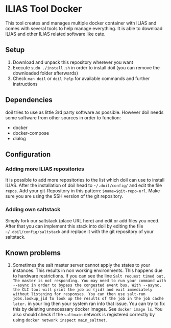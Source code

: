 # ILIAS Tool Docker

This tool creates and manages multiple docker container with ILIAS and comes with several tools to help manage everything. It is able to download ILIAS and other ILIAS related software like cate.

## Setup

1. Download and unpack this repository wherever you want
2. Execute `sudo ./install.sh` in order to install doil (you can remove the downloaded folder afterwards)
3. Check `man doil` or `doil help` for available commands and further instructions

## Dependencies

doil tries to use as little 3rd party software as possible. However doil needs some software from other sources in order to function:

* docker
* docker-compose
* dialog

## Configuration

### Adding more ILIAS repositories

It is possible to add more repositories to the list which doil can use to install ILIAS. After the installation of doil head to `~/.doil/config/`  and edit the file `repos`. Add your git-Repository in this pattern: `$name=$git-repo-url`. Make sure you are using the SSH version of the git repository.

### Adding own saltstack

Simply fork our saltstack (place URL here) and edit or add files you need. After that you can implement this stack into doil by editing the file `~/.doil/config/saltstack` and replace it with the git repository of your saltstack.

## Known problems

1. Sometimes the salt master server cannot apply the states to your instances. This results in non working environments. This happens due to hardware restrictions. If you can see the line `Salt request timed out. The master is not responding. You may need to run your command with --async in order to bypass the congested event bus. With --async, the CLI tool will print the job id (jid) and exit immediately without listening for responses. You can then use salt-run jobs.lookup_jid to look up the results of the job in the job cache later.` in your log then your system ran into that issue. You can try to fix this by deleting unnecessary docker images. See `docker image ls`. You also should check if the `saltmain` network is registered correctly by using `docker network inspect main_saltnet`.